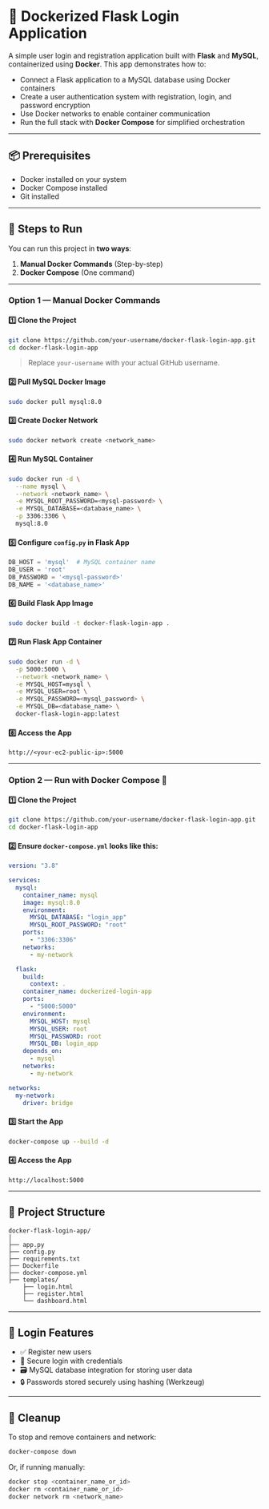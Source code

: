 

# 🐳 Dockerized Flask Login Application

A simple user login and registration application built with **Flask** and **MySQL**, containerized using **Docker**.
This app demonstrates how to:

* Connect a Flask application to a MySQL database using Docker containers
* Create a user authentication system with registration, login, and password encryption
* Use Docker networks to enable container communication
* Run the full stack with **Docker Compose** for simplified orchestration

---

## 📦 Prerequisites

* Docker installed on your system
* Docker Compose installed
* Git installed

---

## 🚀 Steps to Run

You can run this project in **two ways**:

1. **Manual Docker Commands** (Step-by-step)
2. **Docker Compose** (One command)

---

### **Option 1 — Manual Docker Commands**

#### 1️⃣ Clone the Project

```bash
git clone https://github.com/your-username/docker-flask-login-app.git
cd docker-flask-login-app
```

> Replace `your-username` with your actual GitHub username.

#### 2️⃣ Pull MySQL Docker Image

```bash
sudo docker pull mysql:8.0
```

#### 3️⃣ Create Docker Network

```bash
sudo docker network create <network_name>
```

#### 4️⃣ Run MySQL Container

```bash
sudo docker run -d \
  --name mysql \
  --network <network_name> \
  -e MYSQL_ROOT_PASSWORD=<mysql-password> \
  -e MYSQL_DATABASE=<database_name> \
  -p 3306:3306 \
  mysql:8.0
```

#### 5️⃣ Configure `config.py` in Flask App

```python
DB_HOST = 'mysql'  # MySQL container name
DB_USER = 'root'
DB_PASSWORD = '<mysql-password>'
DB_NAME = '<database_name>'
```

#### 6️⃣ Build Flask App Image

```bash
sudo docker build -t docker-flask-login-app .
```

#### 7️⃣ Run Flask App Container

```bash
sudo docker run -d \
  -p 5000:5000 \
  --network <network_name> \
  -e MYSQL_HOST=mysql \
  -e MYSQL_USER=root \
  -e MYSQL_PASSWORD=<mysql_password> \
  -e MYSQL_DB=<database_name> \
  docker-flask-login-app:latest
```

#### 8️⃣ Access the App

```
http://<your-ec2-public-ip>:5000
```

---

### **Option 2 — Run with Docker Compose** 🐙

#### 1️⃣ Clone the Project

```bash
git clone https://github.com/your-username/docker-flask-login-app.git
cd docker-flask-login-app
```

#### 2️⃣ Ensure `docker-compose.yml` looks like this:

```yaml
version: "3.8"

services:
  mysql:
    container_name: mysql
    image: mysql:8.0
    environment:
      MYSQL_DATABASE: "login_app"
      MYSQL_ROOT_PASSWORD: "root"
    ports:
      - "3306:3306"
    networks:
      - my-network

  flask:
    build:
      context: .
    container_name: dockerized-login-app
    ports:
      - "5000:5000"
    environment:
      MYSQL_HOST: mysql
      MYSQL_USER: root
      MYSQL_PASSWORD: root
      MYSQL_DB: login_app
    depends_on:
      - mysql
    networks:
      - my-network

networks:
  my-network:
    driver: bridge
```

#### 3️⃣ Start the App

```bash
docker-compose up --build -d
```

#### 4️⃣ Access the App

```
http://localhost:5000
```

---

## 📁 Project Structure

```
docker-flask-login-app/
│
├── app.py
├── config.py
├── requirements.txt
├── Dockerfile
├── docker-compose.yml
├── templates/
    ├── login.html
    ├── register.html
    └── dashboard.html

```

---

## 🔐 Login Features

* ✅ Register new users
* 🔐 Secure login with credentials
* 🗃 MySQL database integration for storing user data
* 🔒 Passwords stored securely using hashing (Werkzeug)

---

## 🧹 Cleanup

To stop and remove containers and network:

```bash
docker-compose down
```

Or, if running manually:

```bash
docker stop <container_name_or_id>
docker rm <container_name_or_id>
docker network rm <network_name>
```


